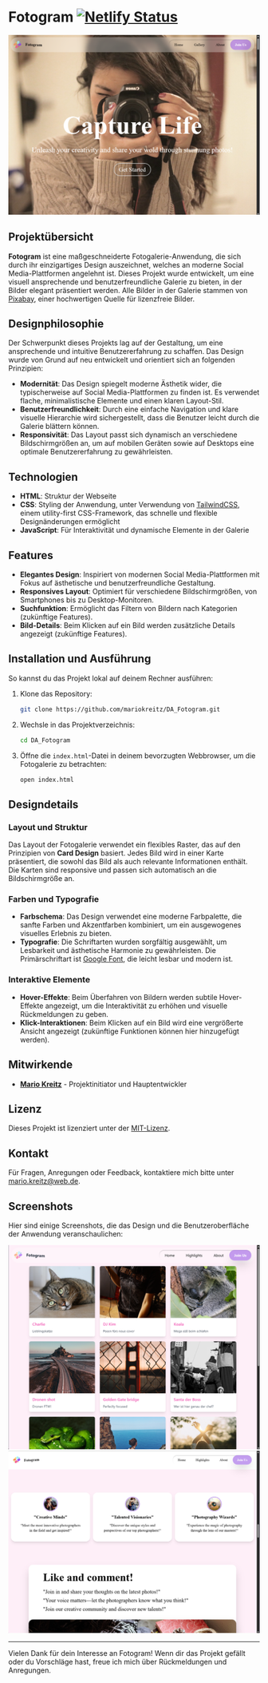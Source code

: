 # Fotogram [![Netlify Status](https://api.netlify.com/api/v1/badges/de0688c4-b196-4f38-92c9-6601cf9d1cbd/deploy-status)](https://app.netlify.com/sites/fotogram-design/deploys)

![Fotogram Logo](https://raw.githubusercontent.com/mariokreitz/DA_Fotogram/main/preview.png)

## Projektübersicht

**Fotogram** ist eine maßgeschneiderte Fotogalerie-Anwendung, die sich durch ihr einzigartiges Design auszeichnet, welches an moderne Social Media-Plattformen angelehnt ist. Dieses Projekt wurde entwickelt, um eine visuell ansprechende und benutzerfreundliche Galerie zu bieten, in der Bilder elegant präsentiert werden. Alle Bilder in der Galerie stammen von [Pixabay](https://pixabay.com), einer hochwertigen Quelle für lizenzfreie Bilder.

## Designphilosophie

Der Schwerpunkt dieses Projekts lag auf der Gestaltung, um eine ansprechende und intuitive Benutzererfahrung zu schaffen. Das Design wurde von Grund auf neu entwickelt und orientiert sich an folgenden Prinzipien:

- **Modernität**: Das Design spiegelt moderne Ästhetik wider, die typischerweise auf Social Media-Plattformen zu finden ist. Es verwendet flache, minimalistische Elemente und einen klaren Layout-Stil.
- **Benutzerfreundlichkeit**: Durch eine einfache Navigation und klare visuelle Hierarchie wird sichergestellt, dass die Benutzer leicht durch die Galerie blättern können.
- **Responsivität**: Das Layout passt sich dynamisch an verschiedene Bildschirmgrößen an, um auf mobilen Geräten sowie auf Desktops eine optimale Benutzererfahrung zu gewährleisten.

## Technologien

- **HTML**: Struktur der Webseite
- **CSS**: Styling der Anwendung, unter Verwendung von [TailwindCSS](https://tailwindcss.com), einem utility-first CSS-Framework, das schnelle und flexible Designänderungen ermöglicht
- **JavaScript**: Für Interaktivität und dynamische Elemente in der Galerie

## Features

- **Elegantes Design**: Inspiriert von modernen Social Media-Plattformen mit Fokus auf ästhetische und benutzerfreundliche Gestaltung.
- **Responsives Layout**: Optimiert für verschiedene Bildschirmgrößen, von Smartphones bis zu Desktop-Monitoren.
- **Suchfunktion**: Ermöglicht das Filtern von Bildern nach Kategorien (zukünftige Features).
- **Bild-Details**: Beim Klicken auf ein Bild werden zusätzliche Details angezeigt (zukünftige Features).

## Installation und Ausführung

So kannst du das Projekt lokal auf deinem Rechner ausführen:

1. Klone das Repository:

   ```bash
   git clone https://github.com/mariokreitz/DA_Fotogram.git
   ```

2. Wechsle in das Projektverzeichnis:

   ```bash
   cd DA_Fotogram
   ```

3. Öffne die `index.html`-Datei in deinem bevorzugten Webbrowser, um die Fotogalerie zu betrachten:

   ```bash
   open index.html
   ```

## Designdetails

### Layout und Struktur

Das Layout der Fotogalerie verwendet ein flexibles Raster, das auf den Prinzipien von **Card Design** basiert. Jedes Bild wird in einer Karte präsentiert, die sowohl das Bild als auch relevante Informationen enthält. Die Karten sind responsive und passen sich automatisch an die Bildschirmgröße an.

### Farben und Typografie

- **Farbschema**: Das Design verwendet eine moderne Farbpalette, die sanfte Farben und Akzentfarben kombiniert, um ein ausgewogenes visuelles Erlebnis zu bieten.
- **Typografie**: Die Schriftarten wurden sorgfältig ausgewählt, um Lesbarkeit und ästhetische Harmonie zu gewährleisten. Die Primärschriftart ist [Google Font](https://fonts.google.com), die leicht lesbar und modern ist.

### Interaktive Elemente

- **Hover-Effekte**: Beim Überfahren von Bildern werden subtile Hover-Effekte angezeigt, um die Interaktivität zu erhöhen und visuelle Rückmeldungen zu geben.
- **Klick-Interaktionen**: Beim Klicken auf ein Bild wird eine vergrößerte Ansicht angezeigt (zukünftige Funktionen können hier hinzugefügt werden).

## Mitwirkende

- **[Mario Kreitz](https://github.com/mariokreitz)** - Projektinitiator und Hauptentwickler

## Lizenz

Dieses Projekt ist lizenziert unter der [MIT-Lizenz](LICENSE).

## Kontakt

Für Fragen, Anregungen oder Feedback, kontaktiere mich bitte unter [mario.kreitz@web.de](mailto:mario.kreitz@web.de).

## Screenshots

Hier sind einige Screenshots, die das Design und die Benutzeroberfläche der Anwendung veranschaulichen:

![Screenshot 1](https://raw.githubusercontent.com/mariokreitz/DA_Fotogram/main/preview_1.png)
![Screenshot 2](https://raw.githubusercontent.com/mariokreitz/DA_Fotogram/main/preview_2.png)

---

Vielen Dank für dein Interesse an Fotogram! Wenn dir das Projekt gefällt oder du Vorschläge hast, freue ich mich über Rückmeldungen und Anregungen.
